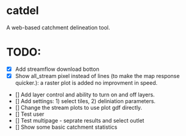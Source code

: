 # catdel

A web-based catchment delineation tool.

# TODO:

- [x] Add streamflow download botton
- [x] Show all_stream pixel instead of lines (to make the map response quicker.): a raster plot is added no improvment in speed.
- [] Add layer control and ability to turn on and off layers.
- [] Add settings: 1) select tiles, 2) deliniation parameters.
- [] Change the stream plots to use plot gdf directly.
- [] Test user
- [] Test multipage - seprate results and select outlet
- [] Show some basic catchment statistics
